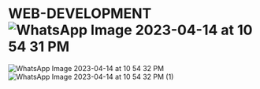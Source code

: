 # WEB-DEVELOPMENT![WhatsApp Image 2023-04-14 at 10 54 31 PM](https://user-images.githubusercontent.com/98109201/232114687-f1508d93-3b40-4590-8e09-59fd995ace88.jpeg)
![WhatsApp Image 2023-04-14 at 10 54 32 PM](https://user-images.githubusercontent.com/98109201/232114700-bc4bc3be-3fad-4f9d-a771-90a9f4975ca9.jpeg)
![WhatsApp Image 2023-04-14 at 10 54 32 PM (1)](https://user-images.githubusercontent.com/98109201/232114710-872b4060-9b71-4412-a15b-254b3c368cab.jpeg)
